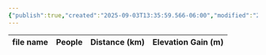 ```yaml
---
{"publish":true,"created":"2025-09-03T13:35:59.566-06:00","modified":"2025-09-03T14:47:00.299-06:00","published":"2025-09-03T14:47:00.299-06:00","tags":["route"],"cssclasses":"","elevation":null,"region":null,"location":null,"DWYT":"Outstanding","Kane":null,"completed":false}
---
```



| file name | People | Distance (km) | Elevation Gain (m) |
| --------- | ------ | ------------- | ------------------ |